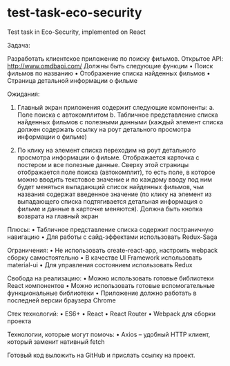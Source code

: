 # test-task-eco-security
Test task in Eco-Security, implemented on React



Задача:

Разработать клиентское приложение по поиску фильмов.
Открытое API:  http://www.omdbapi.com/
Должны быть следующие функции
•	Поиск фильмов по названию
•	Отображение списка найденных фильмов
•	Страница детальной информации о фильме

Ожидания:
1.	Главный экран приложения содержит следующие компоненты:
a.	Поле поиска с автокомплитом
b.	Табличное представление списка найденных фильмов с полезными данными (каждый элемент списка должен содержать ссылку на роут детального просмотра информации о фильме)

2.	По клику на элемент списка переходим на роут детального просмотра информации о фильме. Отображается карточка с постером и все полезные данные. Сверху этой страницы отображается поле поиска (автокомплит), то есть поле, в которое можно вводить текстовое значение и по каждому вводу под ним будет меняться выпадающий список найденных фильмов, чьи названия содержат введенное значение (по клику на элемент из выпадающего списка подтягивается детальная информация о фильме и данные в карточке меняются).
Должна быть кнопка возврата на главный экран

Плюсы:
•	Табличное представление списка содержит постраничную навигацию
•	Для работы с сайд-эффектами использовать Redux-Saga

Ограничения:
•	Не использовать create-react-app, настроить webpack сборку самостоятельно
•	В качестве UI Framework использовать material-ui
•	Для управления состоянием использовать Redux

Свобода на реализацию:
•	Можно использовать готовые библиотеки React компонентов
•	Можно использовать готовые вспомогательные функциональные библиотеки
•	Приложение должно работать в последней версии браузера Chrome

Стек технологий:
•	ES6+
•	React
•	React Router
•	Webpack для сборки проекта

Технологии, которые могут помочь:
•	Axios – удобный HTTP клиент, который заменит нативный fetch


Готовый код выложить на GitHub и прислать ссылку на проект.
